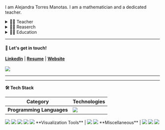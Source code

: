 I am Alejandra Torres Manotas. I am a mathematician and a dedicated teacher. 

<details>
<summary>👩‍🏫 Teacher</summary>
    <ul>
<li> Professor of Discrete Mathematics and Tutoring Teacher.</li>
<li> Online Tutor.</li>
<li>Levels: Bachelor's degree.</li>
        </ul>
</details>

<details>  
<summary>🧑‍🔬 Reaserch</summary>
    <ul>
    <li>General homogeneous potential and the Kepler's problem (Celestial Mechanics, Numerical Methods and Python implementation).</li>
    <li>Closed stable orbits in a strongly coupled resonant Wilberforce pendulum (Perturbation Theory and Wxmaxima and Python implementation).</li>
    <li>Isochronous center problem (EDO, Complex Analysis and Mathematica implementation)</li>
</details>

<details>
<summary>👩‍🎓 Education </summary>
    <ul>
<li>🇲🇽 Master's in Applied Mathematics and Mathematical Physics.</li>
<li>🇨🇴 Bachelor's degree in Mathematics.</li>
<li>🕸️ Been coding for over ten years!</li>
    </ul>
</details>

<hr>

#### 💬 Let's get in touch!
<b><a href='https://www.linkedin.com/in/alejandratmanotas/' target='_blank'>LinkedIn</a></b> | <b><a href='https://drive.google.com/file/d/1dD602-ySC5XZIVGcSj-iw22T5LT6bHXJ/view?usp=drive_link' target='_blank'>Resume</a></b> | <b><a href='https://alejandratm.github.io/AlejandraTManotas/#about' target='_blank'>Website</a></b>
<br><br>
![](https://komarev.com/ghpvc/?username=AlejandraTM&style=flat&style=plastic) 

<hr>

<hr>
<!-- Tech Stack -->  
<b>🛠️ Tech Stack</b>
    <p>

| **Category** | **Technologies** |
| - | - |
**Programming Languages** | <img src='https://img.shields.io/static/v1?label=&message=Python&color=3C78A9&logo=python&logoColor=white'> 
<img src='https://img.shields.io/static/v1?label=&message=SQL&color=004F9F&logo=postgresql&logoColor=white'> 
<img src='https://img.shields.io/static/v1?label=&message=SageMath&color=1b1ab6&logo=PyG&logoColor=white'> 
<img src='https://img.shields.io/static/v1?label=&message=R&color=276DC2&logo=r&logoColor=white'> 
<img src='https://img.shields.io/static/v1?label=&message=C%2B%2B&color=00599C&logo=c%2B%2B&logoColor=white'> 
<img src='https://img.shields.io/badge/Julia-8A2BE2&logo=julia&logoColor=white'> 
**Visualization Tools** | <img src='https://img.shields.io/static/v1?label=&message=Plotly&color=404f76&logo=plotly&logoColor=a4a4bb'> <img src='https://img.shields.io/static/v1?label=&message=Power%20BI&color=F2C811&logo=powerbi&logoColor=gray'>      
**Miscellaneous** | <img src='https://img.shields.io/static/v1?label=&message=Git&color=F05032&logo=git&logoColor=white'> <img src='https://img.shields.io/badge/Visual%20Studio%20Code-0078d7.svg?style=for-the-badge&logo=visual-studio-code&logoColor=white'> <img src='https://img.shields.io/static/v1?label=&message=LaTeX&color=008080&logo=LaTeX&logoColor=white'>
  </p>
